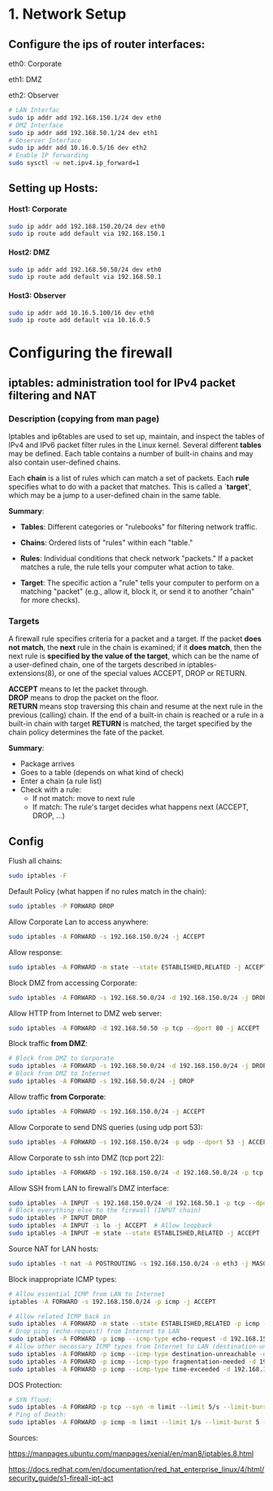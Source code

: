 # 1. Network Setup

## Configure the ips of router interfaces:

eth0: Corporate

eth1: DMZ

eth2: Observer

```bash
# LAN Interfac
sudo ip addr add 192.168.150.1/24 dev eth0
# DMZ Interface
sudo ip addr add 192.168.50.1/24 dev eth1
# Observer Interface
sudo ip addr add 10.16.0.5/16 dev eth2
# Enable IP forwarding
sudo sysctl -w net.ipv4.ip_forward=1
```

## Setting up Hosts:
#### Host1: Corporate
```bash
sudo ip addr add 192.168.150.20/24 dev eth0
sudo ip route add default via 192.168.150.1

```

#### Host2: DMZ
```bash
sudo ip addr add 192.168.50.50/24 dev eth0
sudo ip route add default via 192.168.50.1
```

#### Host3: Observer
```bash
sudo ip addr add 10.16.5.100/16 dev eth0
sudo ip route add default via 10.16.0.5
```

# Configuring the firewall
## iptables: administration tool for IPv4 packet filtering and NAT
### Description (copying from man page)
 Iptables  and  ip6tables  are  used  to  set up, maintain, and inspect the tables of IPv4 and IPv6 packet
filter rules in the Linux kernel.  Several different **tables** may be defined.  Each table contains a number
of built-in chains and may also contain user-defined chains.

Each  **chain**  is  a list of rules which can match a set of packets.  Each **rule** specifies what to do with a
packet that matches.  This is called a `**target**', which may be a jump to a user-defined chain in the  same table.

**Summary**: 

- **Tables**: Different categories or "rulebooks" for filtering network traffic.

- **Chains**: Ordered lists of "rules" within each "table."
- **Rules**: Individual conditions that check network "packets." If a packet matches a rule, the rule tells your computer what action to take.
- **Target**: The specific action a "rule" tells your computer to perform on a matching "packet" (e.g., allow it, block it, or send it to another "chain" for more checks).

###  Targets
   A  firewall  rule  specifies  criteria for a packet and a target.  If the packet **does not match**, the **next** rule in the chain is examined; if it **does match**, then the next rule is **specified  by  the  value  of  the target**,   which   can   be   the  name  of  a  user-defined  chain,  one  of  the  targets  described  in iptables-extensions(8), or one of the special values ACCEPT, DROP or RETURN.

**ACCEPT** means to let the packet through.  
**DROP** means to drop the packet on the floor.  
**RETURN**  means  stop traversing  this  chain  and  resume  at  the next rule in the previous (calling) chain.  If the end of a built-in chain is reached or a rule in a built-in  chain  with  target **RETURN**  is  matched,  the  target
specified by the chain policy determines the fate of the packet.

**Summary**:
- Package arrives
- Goes to a table (depends on what kind of check)
- Enter a chain (a rule list)
- Check with a rule:
  + If not match: move to next rule
  + If match: The rule's target decides what happens next (ACCEPT, DROP, ...)
    
## Config
Flush all chains:
```bash
sudo iptables -F
```

Default Policy (what happen if no rules match in the chain):
```bash
sudo iptables -P FORWARD DROP
```

Allow Corporate Lan to access anywhere:
```bash
sudo iptables -A FORWARD -s 192.168.150.0/24 -j ACCEPT
```
Allow response:
```bash
sudo iptables -A FORWARD -m state --state ESTABLISHED,RELATED -j ACCEPT
```
Block DMZ from accessing Corporate:
```bash
sudo iptables -A FORWARD -s 192.168.50.0/24 -d 192.168.150.0/24 -j DROP
```
Allow HTTP from Internet to DMZ web server:
```bash
sudo iptables -A FORWARD -d 192.168.50.50 -p tcp --dport 80 -j ACCEPT
```
Block traffic **from DMZ**:
```bash
# Block from DMZ to Corporate
sudo iptables -A FORWARD -s 192.168.50.0/24 -d 192.168.150.0/24 -j DROP
# Block from DMZ to Internet
sudo iptables -A FORWARD -s 192.168.50.0/24 -j DROP
```
Allow traffic **from Corporate**:
```bash
sudo iptables -A FORWARD -s 192.168.150.0/24 -j ACCEPT
```
Allow Corporate to send DNS queries (using udp port 53):
```bash
sudo iptables -A FORWARD -s 192.168.150.0/24 -p udp --dport 53 -j ACCEPT
```
Allow Corporate to ssh into DMZ (tcp port 22):
```bash
sudo iptables -A FORWARD -s 192.168.150.0/24 -d 192.168.50.0/24 -p tcp --dport 22 -j ACCEPT
```
Allow SSH from LAN to firewall’s DMZ interface:
```bash
sudo iptables -A INPUT -s 192.168.150.0/24 -d 192.168.50.1 -p tcp --dport 22 -j ACCEPT
# Block everything else to the firewall (INPUT chain)
sudo iptables -P INPUT DROP
sudo iptables -A INPUT -i lo -j ACCEPT  # Allow loopback
sudo iptables -A INPUT -m state --state ESTABLISHED,RELATED -j ACCEPT
```
Source NAT for LAN hosts:
```bash
sudo iptables -t nat -A POSTROUTING -s 192.168.150.0/24 -o eth3 -j MASQUERADE
```
Block inappropriate ICMP types:
```bash
# Allow essential ICMP from LAN to Internet
iptables -A FORWARD -s 192.168.150.0/24 -p icmp -j ACCEPT

# Allow related ICMP back in
sudo iptables -A FORWARD -m state --state ESTABLISHED,RELATED -p icmp -j ACCEPT
# Drop ping (echo-request) from Internet to LAN
sudo iptables -A FORWARD -p icmp --icmp-type echo-request -d 192.168.150.0/24 -j DROP
# Allow other necessary ICMP types from Internet to LAN (destination-unreachable, fragmentation-needed, etc.)
sudo iptables -A FORWARD -p icmp --icmp-type destination-unreachable -d 192.168.150.0/24 -j ACCEPT
sudo iptables -A FORWARD -p icmp --icmp-type fragmentation-needed -d 192.168.150.0/24 -j ACCEPT
sudo iptables -A FORWARD -p icmp --icmp-type time-exceeded -d 192.168.150.0/24 -j ACCEPT
```

DOS Protection:
```bash
# SYN flood:
sudo iptables -A FORWARD -p tcp --syn -m limit --limit 5/s --limit-burst 10 -j ACCEPT
# Ping of Death:
sudo iptables -A FORWARD -p icmp -m limit --limit 1/s --limit-burst 5 -j ACCEPT
```

Sources:

https://manpages.ubuntu.com/manpages/xenial/en/man8/iptables.8.html

https://docs.redhat.com/en/documentation/red_hat_enterprise_linux/4/html/security_guide/s1-fireall-ipt-act
